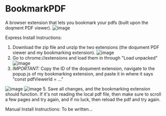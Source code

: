 # BookmarkPDF
A browser extension that lets you bookmark your pdfs (built upon the doqment PDF viewer).
![image](https://github.com/Adr0it/BookmarkPDF/assets/46908309/634d9293-eb39-4611-8a5d-e6cdddd16cfb)

Express Install Instructions: 
1. Download the zip file and unzip the two extensions (the doqument PDF viewer and my bookmarking extension). 
![image](https://github.com/Adr0it/BookmarkPDF/assets/46908309/0c99c72c-8c43-4346-a92d-32cc1d3928d1)
2. Go to chrome://extensions and load them in through "Load unpacked"
![image](https://github.com/Adr0it/BookmarkPDF/assets/46908309/504e4952-9e9f-4306-8c5b-bddba7ed47c5)
3. *IMPORTANT:* Copy the ID of the doqument extension, navigate to the popup.js of my bookmarking extension, and paste it in where it says "const pdfViewerId = ..."

![image](https://github.com/Adr0it/BookmarkPDF/assets/46908309/8003866c-9470-466e-8d1c-b343c8b61400)
![image](https://github.com/Adr0it/BookmarkPDF/assets/46908309/bcb3086d-ffa7-4939-9e5c-9a3d729a7c35)
5. Save all changes, and the bookmarking extension should function. If it's not reading the local pdf file, then make sure to scroll a few pages and try again, and if no luck, then reload the pdf and try again.

Manual Install Instructions: 
To be written...
